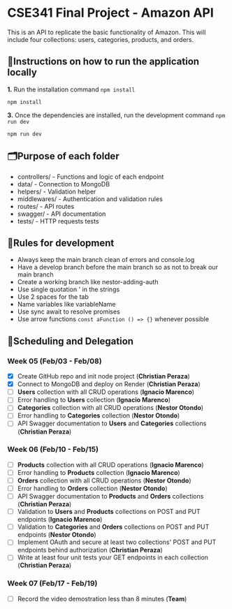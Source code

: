 # CSE341 Final Project - Amazon API

This is an API to replicate the basic functionality of Amazon. This will include four collections: users, categories, products, and orders.

## 📝Instructions on how to run the application locally

**1.** Run the installation command `npm install`

```
npm install
```

**3.** Once the dependencies are installed, run the development command `npm run dev`

```
npm run dev
```

## 🗂️Purpose of each folder

- controllers/ - Functions and logic of each endpoint
- data/ - Connection to MongoDB
- helpers/ - Validation helper
- middlewares/ - Authentication and validation rules
- routes/ - API routes
- swagger/ - API documentation
- tests/ - HTTP requests tests

## 📜Rules for development

- Always keep the main branch clean of errors and console.log
- Have a develop branch before the main branch so as not to break our main branch
- Create a working branch like nestor-adding-auth
- Use single quotation ' in the strings
- Use 2 spaces for the tab
- Name variables like variableName
- Use sync await to resolve promises
- Use arrow functions `const aFunction () => {}` whenever possible

## 📆Scheduling and Delegation

### Week 05 (Feb/03 - Feb/08)

- [x] Create GitHub repo and init node project (**Christian Peraza**)
- [x] Connect to MongoDB and deploy on Render (**Christian Peraza**)
- [ ] **Users** collection with all CRUD operations (**Ignacio Marenco**)
- [ ] Error handling to **Users** collection (**Ignacio Marenco**)
- [ ] **Categories** collection with all CRUD operations (**Nestor Otondo**)
- [ ] Error handling to **Categories** collection (**Nestor Otondo**)
- [ ] API Swagger documentation to **Users** and **Categories** collections (**Christian Peraza**)

### Week 06 (Feb/10 - Feb/15)

- [ ] **Products** collection with all CRUD operations (**Ignacio Marenco**)
- [ ] Error handling to **Products** collection (**Ignacio Marenco**)
- [ ] **Orders** collection with all CRUD operations (**Nestor Otondo**)
- [ ] Error handling to **Orders** collection (**Nestor Otondo**)
- [ ] API Swagger documentation to **Products** and **Orders** collections (**Christian Peraza**)
- [ ] Validation to **Users** and **Products** collections on POST and PUT endpoints (**Ignacio Marenco**)
- [ ] Validation to **Categories** and **Orders** collections on POST and PUT endpoints (**Nestor Otondo**)
- [ ] Implement OAuth and secure at least two
      collections' POST and PUT endpoints
      behind authorization (**Christian Peraza**)
- [ ] Write at least four unit tests your GET
      endpoints in each collection (**Christian Peraza**)

### Week 07 (Feb/17 - Feb/19)

- [ ] Record the video demostration less than 8 minutes (**Team**)
